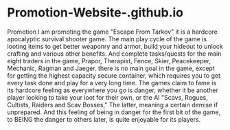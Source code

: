 # Promotion-Website-.github.io
Promotion
I am promoting the game "Escape From Tarkov" it is a hardcore apocalyptic survival shooter game. The main play cycle of the game is looting items to get better weaponry and armor, build your hideout to unlock crafting and various other benefits. And complete tasks/quests for the main eight traders in the game, Prapor, Therapist, Fence, Skier, Peacekeeper, Mechanic, Ragman and Jaeger. there is no main goal in the game, except for getting the highest capacity secure container, which requires you to get every task done and play for a very long time. The games claim to fame is its hardcore feeling as everywhere you go is danger, whether it be another player looking to take your loot for their own, or the AI "Scavs, Rogues, Cultists, Raiders and Scav Bosses," The latter, meaning a certain demise if unprepared. And this feeling of being in danger for the first bit of the game, to BEING the danger to others later, is quite enjoyable for its players.
